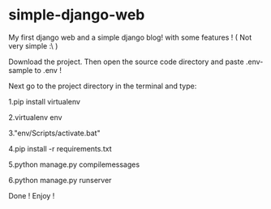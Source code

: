 # simple-django-web
My first django web and a simple django blog! with some features ! ( Not very simple :\ )

Download the project. Then open the source code directory and paste .env-sample to .env !

Next go to the project directory in the terminal and type:

1.pip install virtualenv

2.virtualenv env

3."env/Scripts/activate.bat"

4.pip install -r requirements.txt

5.python manage.py compilemessages

6.python manage.py runserver

Done ! Enjoy ! 
